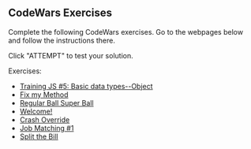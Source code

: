 ## CodeWars Exercises

Complete the following CodeWars exercises. Go to the webpages below and follow the instructions there.

Click "ATTEMPT" to test your solution.

Exercises:
- [Training JS #5: Basic data types--Object](https://www.codewars.com/kata/571f1eb77e8954a812000837/train/javascript)
- [Fix my Method](https://www.codewars.com/kata/558710234f02dcc4a8000005)
- [Regular Ball Super Ball](https://www.codewars.com/kata/53f0f358b9cb376eca001079/train/javascript)
- [Welcome!](https://www.codewars.com/kata/welcome/train/javascript)
- [Crash Override](https://www.codewars.com/kata/crash-override/train/javascript)
- [Job Matching #1](https://www.codewars.com/kata/56c22c5ae8b139416c00175d)
- [Split the Bill](https://www.codewars.com/kata/5641275f07335295f10000d0/train/javascript)